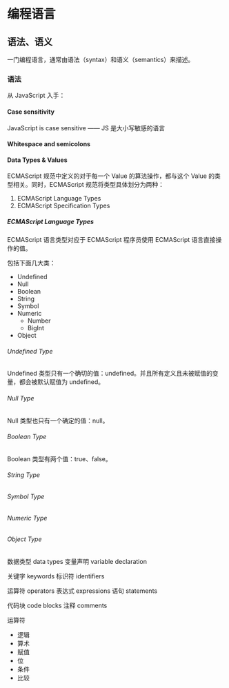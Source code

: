 # 编程语言

## 语法、语义

一门编程语言，通常由语法（syntax）和语义（semantics）来描述。

### 语法

从 JavaScript 入手：

#### Case sensitivity

JavaScript is case sensitive —— JS 是大小写敏感的语言

#### Whitespace and semicolons

#### Data Types & Values

ECMAScript 规范中定义的对于每一个 Value 的算法操作，都与这个 Value 的类型相关。同时，ECMAScript 规范将类型具体划分为两种：

1. ECMAScript Language Types
2. ECMAScript Specification Types

##### ECMAScript Language Types

ECMAScript 语言类型对应于 ECMAScript 程序员使用 ECMAScript 语言直接操作的值。

包括下面几大类：

- Undefined
- Null
- Boolean
- String
- Symbol
- Numeric
  - Number
  - BigInt
- Object

###### Undefined Type

Undefined 类型只有一个确切的值：undefined。并且所有定义且未被赋值的变量，都会被默认赋值为 undefined。

###### Null Type

Null 类型也只有一个确定的值：null。

###### Boolean Type

Boolean 类型有两个值：true、false。

###### String Type

###### Symbol Type

###### Numeric Type

###### Object Type

数据类型 data types
变量声明 variable declaration

关键字 keywords
标识符 identifiers

运算符 operators
表达式 expressions
语句 statements

代码块 code blocks
注释 comments

运算符

- 逻辑
- 算术
- 赋值
- 位
- 条件
- 比较
